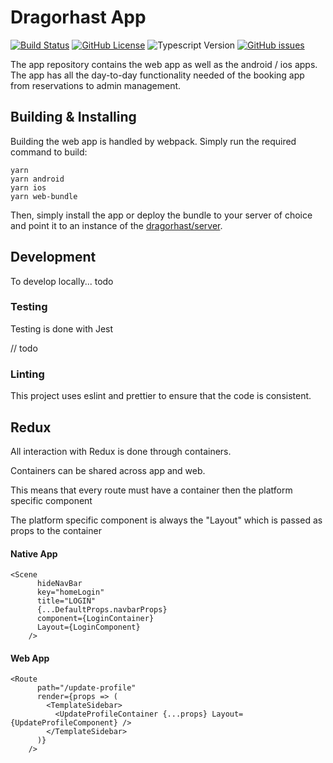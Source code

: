 # Dragorhast App

[![Build Status](https://img.shields.io/travis/dragorhast/app.svg?style=flat-square)](https://travis-ci.org/dragorhast/app)
[![GitHub License](https://img.shields.io/github/license/dragorhast/app.svg?style=flat-square)](https://github.com/dragorhast/app/blob/master/license.md)
![Typescript Version](https://img.shields.io/badge/typescript-3.0%2B-blue.svg?style=flat-square)
[![GitHub issues](https://img.shields.io/github/issues/dragorhast/app.svg?style=flat-square)](https://github.com/dragorhast/app/issues)

The app repository contains the web app as well as the android / ios apps. The app has all the day-to-day functionality needed
of the booking app from reservations to admin management.

## Building & Installing

Building the web app is handled by webpack. Simply run the required command to build:

    yarn
    yarn android
    yarn ios
    yarn web-bundle
    
Then, simply install the app or deploy the bundle to your server of choice and point it to an instance of the 
[dragorhast/server](https://github.com/dragorhast/server).

## Development

To develop locally... todo

### Testing

Testing is done with Jest

// todo

### Linting

This project uses eslint and prettier to ensure that the code is consistent.

## Redux

All interaction with Redux is done through containers.

Containers can be shared across app and web.

This means that every route must have a container then the platform specific component

The platform specific component is always the "Layout" which is passed as props to the container

#### Native App
``` javscript
<Scene
      hideNavBar
      key="homeLogin"
      title="LOGIN"
      {...DefaultProps.navbarProps}
      component={LoginContainer}
      Layout={LoginComponent}
    />
```

#### Web App
``` javscript
<Route
      path="/update-profile"
      render={props => (
        <TemplateSidebar>
          <UpdateProfileContainer {...props} Layout={UpdateProfileComponent} />
        </TemplateSidebar>
      )}
    />
```
    


